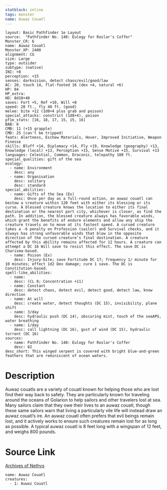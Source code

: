 ```yaml
---
statblock: inline
tags: monster
name: Auwaz Couatl
---
```

```statblock
layout: Basic Pathfinder 1e Layout
source:  "Pathfinder No. 140: Eulogy for Roslar's Coffer"
Monster_CR: 6
name: Auwaz Couatl
Monster_XP: 2400
alignment: CG
size: Large
type: outsider
subtype: (native)
INI: +8
perception: +15
senses: darkvision, detect chaos/evil/good/law
AC: 20, touch 14, flat-footed 16 (dex +4, natural +6)
HP: 84
HP_extra: 
HD: 8d10+40
saves: Fort +5, Ref +10, Will +8
speed: 20 ft., fly 40 ft. (good)
melee: bite +12 (1d8+4 plus grab and poison)
special_attacks: constrict (1d8+4), poison
pf1e_stats: [16, 18, 17, 15, 15, 16]
BAB: 8
CMB: 11 (+15 grapple)
CMD: 25 (can't be tripped)
feats: Alertness, Eschew Materials, Hover, Improved Initiative, Weapon Finesse
skills: Bluff +14, Diplomacy +14, Fly +19, Knowledge (geography) +13, Knowledge (local) +13, Perception +15, Sense Motive +15, Survival +13
languages: Celestial, Common, Draconic, telepathy 100 ft.
special_qualities: gift of the sea
ecology:
  - name: Environment
    desc: any
  - name: Organisation
    desc: solitary
    desc: standard
special_abilities:
  - name: Gifts of the Sea (Ex)
    desc: Once per day as a full-round action, an auwaz couatl can bestow a creature within 120 feet with either its blessing or its curse. A blessed creature knows the location to either its final destination or the nearest port city, whichever is closer, as find the path. In addition, the blessed creature always has favorable winds, which grant the benefits of endure elements and allow any ship the creature travels on to move at its fastest speed. A cursed creature takes a -6 penalty on Profession (sailor) and Survival checks, and it always has strong unfavorable winds that blow in the opposite direction of the cursed creature’s final destination. A creature affected by this ability remains affected for 12 hours. A creature can attempt a DC 16 Will save to resist this effect. The save DC is Charisma-based.
  - name: Poison (Ex)
    desc: Injury-bite; save Fortitude DC 17; frequency 1/ minute for 10 minutes; effect 1d2 Dex damage; cure 1 save. The DC is Constitution-based.
spell-like_abilities:
  - name:
    desc: (CL 8; Concentration +11)
  - name: Constant
    desc: detect chaos, detect evil, detect good, detect law, know direction
  - name: At will
    desc: create water, detect thoughts (DC 15), invisibility, plane shift
  - name: 3/day
    desc: hydraulic push (DC 14), obscuring mist, touch of the seaAPG, water breathing
  - name: 1/day
    desc: call lightning (DC 16), gust of wind (DC 15), hydraulic torrent (DC 16)
sources:
  - name: Pathfinder No. 140: Eulogy for Roslar's Coffer
    desc: 82
desc_short: This winged serpent is covered with bright blue-and-green feathers that are reminiscent of ocean waters.
```
# Description
Auwaz couatls are a variety of couatl known for helping those who are lost find their way back to safety. They are particularly known for traveling around the oceans of Golarion to help sailors and other travelers lost at sea. Many sailors claim that they owe their lives to an auwaz couatl, though these same sailors warn that living a particularly vile life will instead draw an auwaz couatl’s ire. An auwaz couatl often prefers that evil beings remain lost, and it actively works to ensure such creatures remain lost for as long as possible. A typical auwaz couatl is 8 feet long with a wingspan of 12 feet, and weighs 800 pounds.
# Source Link
[Archives of Nethys](https://aonprd.com/MonsterDisplay.aspx?ItemName=Auwaz%20Couatl)
```encounter-table
name: Auwaz Couatl
creatures:
  - 1: Auwaz Couatl
```
